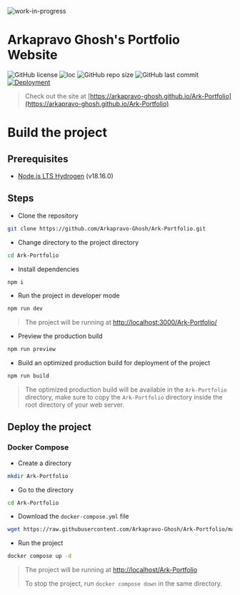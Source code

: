 ![work-in-progress](https://img.shields.io/badge/Work%20In%20Progress-90ee90.svg)
# Arkapravo Ghosh's Portfolio Website
![GitHub license](https://img.shields.io/github/license/Arkapravo-Ghosh/Ark-Portfolio)
![loc](https://img.shields.io/endpoint?url=https://gist.githubusercontent.com/Arkapravo-Ghosh/9a1184af0894a8b86cc3fdf0c8f82195/raw/loc.json)
![GitHub repo size](https://img.shields.io/github/repo-size/Arkapravo-Ghosh/Ark-Portfolio)
![GitHub last commit](https://img.shields.io/github/last-commit/Arkapravo-Ghosh/Ark-Portfolio)\
[![Deployment](https://github.com/Arkapravo-Ghosh/Ark-Portfolio/actions/workflows/main.yml/badge.svg)](https://github.com/Arkapravo-Ghosh/Ark-Portfolio/actions/workflows/main.yml)
> Check out the site at [https://arkapravo-ghosh.github.io/Ark-Portfolio](https://arkapravo-ghosh.github.io/Ark-Portfolio)
# Build the project
## Prerequisites
- [Node.js LTS Hydrogen](https://nodejs.org/en/) (v18.16.0)
## Steps
- Clone the repository
```bash
git clone https://github.com/Arkapravo-Ghosh/Ark-Portfolio.git
```
- Change directory to the project directory
```bash
cd Ark-Portfolio
```
- Install dependencies
```bash
npm i
```
- Run the project in developer mode
```bash
npm run dev
```
> The project will be running at [http://localhost:3000/Ark-Portfolio/](http://localhost:3000/Ark-Portfolio/)
- Preview the production build
```bash
npm run preview
```
- Build an optimized production build for deployment of the project
```bash
npm run build
```
> The optimized production build will be available in the `Ark-Portfolio` directory, make sure to copy the `Ark-Portfolio` directory inside the root directory of your web server.
## Deploy the project
### Docker Compose
- Create a directory
```bash
mkdir Ark-Portfolio
```
- Go to the directory
```bash
cd Ark-Portfolio
```
- Download the `docker-compose.yml` file
```bash
wget https://raw.githubusercontent.com/Arkapravo-Ghosh/Ark-Portfolio/main/docker-compose.yml
```
- Run the project
```bash
docker compose up -d
```
> The project will be running at [http://localhost/Ark-Portfolio](http://localhost/Ark-Portfolio)
>
> To stop the project, run `docker compose down` in the same directory.
